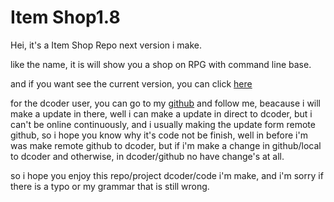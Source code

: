 # Item Shop1.8
Hei, it's a Item Shop Repo next version i make.

like the name, it is will show you a shop on RPG with command line base.

and if you want see the current version, you can click [here](https://github.com/Ryangithub10/item-shop)

for the dcoder user, you can go to my [github](https://github.com/Ryangithub10) and follow me, beacause i will make a update in there, well i can make a update in direct to dcoder, but i can't be online continuously, and i usually making the update form remote github, so i hope you know why it's code not be finish, well in before i'm was make remote github to dcoder, but if i'm make a change in github/local to dcoder and otherwise, in dcoder/github no have change's at all.

so i hope you enjoy this repo/project dcoder/code i'm make, and i'm sorry if there is a typo or my grammar that is still wrong.
